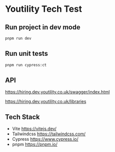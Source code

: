 # Youtility Tech Test

## Run project in dev mode

```bash
pnpm run dev
```

## Run unit tests

```bash
pnpm run cypress:ct
```

## API

<https://hiring.dev.youtility.co.uk/swagger/index.html>

<https://hiring.dev.youtility.co.uk/libraries>

## Tech Stack

- Vite <https://vitejs.dev/>
- Tailwindcss <https://tailwindcss.com/>
- Cypress <https://www.cypress.io/>
- pnpm <https://pnpm.io/>
